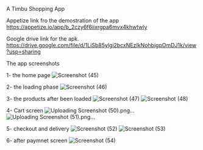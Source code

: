 A Timbu Shopping App

Appetize link fro the demostration of the app
https://appetize.io/app/b_2czy6f6iixrgpa6mvx4khwtwly

Google drive link for the apk.
https://drive.google.com/file/d/1LiSb85ylgi2bcxNEzIkNohbigpOmDJ1k/view?usp=sharing

The app  screenshots

 1- the home page
 ![Screenshot (45)](https://github.com/user-attachments/assets/9c5ac471-c1e6-4d6a-a5da-3c9e2c009f55)

2- the loading phase
![Screenshot (46)](https://github.com/user-attachments/assets/1d27cac4-8d4e-43c9-bb7c-7af3ca30c2c7)

3- the products after been loaded
![Screenshot (47)](https://github.com/user-attachments/assets/eb2a7f25-d0ae-4b0e-ae20-0ea9cb2d7194)
![Screenshot (48)](https://github.com/user-attachments/assets/6661ed9f-bc47-4719-90d2-bff9c4a1e8c4)

4- Cart screen
![Uploading Screenshot (50).png…]()
![Uploading Screenshot (51).png…]()

5- checkout and delivery
![Screenshot (52)](https://github.com/user-attachments/assets/46ec388b-634f-4f75-88c0-7b498f859570)
![Screenshot (53)](https://github.com/user-attachments/assets/54cd2225-1eb9-4fed-a13a-f9785ef411da)

6- after paymnet screen
![Screenshot (54)](https://github.com/user-attachments/assets/75c06d14-8dc2-41da-8ddd-aa125ea2a46b)

